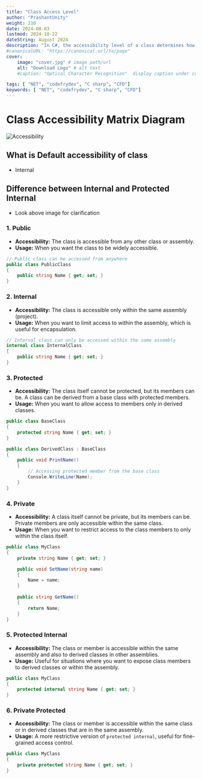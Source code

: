 ```yaml
---
title: "Class Access Level"
author: "PrashantUnity"
weight: 210
date: 2024-08-03
lastmod: 2024-10-22
dateString: August 2024  
description: "In C#, the accessibility level of a class determines how and where the class can be accessed from other parts of your code."
#canonicalURL: "https://canonical.url/to/page"
cover:
    image: "cover.jpg" # image path/url
    alt: "Download Logo" # alt text
    #caption: "Optical Character Recognition"  display caption under cover 

tags: [ "NET", "codefrydev", "C sharp", "CFD"]
keywords: [ "NET", "codefrydev", "C sharp", "CFD"]
---
```



# Class Accessibility Matrix Diagram

![Accessibility](./acess.png)


## What is Default accessibility of class

- Internal

## Difference between Internal and Protected Internal

- Look above image for clarification

### 1. **Public**

- **Accessibility:** The class is accessible from any other class or assembly.
- **Usage:** When you want the class to be widely accessible.

```csharp
// Public class can be accessed from anywhere
public class PublicClass
{
    public string Name { get; set; }
}
```

### 2. **Internal**

- **Accessibility:** The class is accessible only within the same assembly (project).
- **Usage:** When you want to limit access to within the assembly, which is useful for encapsulation.

```csharp
// Internal class can only be accessed within the same assembly
internal class InternalClass
{
    public string Name { get; set; }
}
```

### 3. **Protected**

- **Accessibility:** The class itself cannot be protected, but its members can be. A class can be derived from a base class with protected members.
- **Usage:** When you want to allow access to members only in derived classes.

```csharp
public class BaseClass
{
    protected string Name { get; set; }
}

public class DerivedClass : BaseClass
{
    public void PrintName()
    {
        // Accessing protected member from the base class
        Console.WriteLine(Name);
    }
}
```

### 4. **Private**

- **Accessibility:** A class itself cannot be private, but its members can be. Private members are only accessible within the same class.
- **Usage:** When you want to restrict access to the class members to only within the class itself.

```csharp
public class MyClass
{
    private string Name { get; set; }

    public void SetName(string name)
    {
        Name = name;
    }
    
    public string GetName()
    {
        return Name;
    }
}
```

### 5. **Protected Internal**

- **Accessibility:** The class or member is accessible within the same assembly and also to derived classes in other assemblies.
- **Usage:** Useful for situations where you want to expose class members to derived classes or within the assembly.

```csharp
public class MyClass
{
    protected internal string Name { get; set; }
}
```

### 6. **Private Protected**

- **Accessibility:** The class or member is accessible within the same class or in derived classes that are in the same assembly.
- **Usage:** A more restrictive version of `protected internal`, useful for fine-grained access control.

```csharp
public class MyClass
{
    private protected string Name { get; set; }
}
```